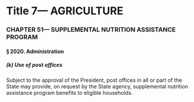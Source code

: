 
# Title 7— AGRICULTURE
### CHAPTER 51— SUPPLEMENTAL NUTRITION ASSISTANCE PROGRAM
#### § 2020. Administration
##### (k) Use of post offices

Subject to the approval of the President, post offices in all or part of the State may provide, on request by the State agency, supplemental nutrition assistance program benefits to eligible households.
